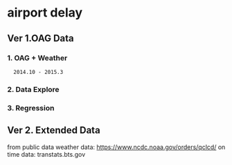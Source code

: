 # airport delay 

## Ver 1.OAG Data
### 1. OAG + Weather
      2014.10 - 2015.3
      
### 2. Data Explore
   
### 3. Regression
   
   
## Ver 2. Extended Data
  from public data
  weather data: https://www.ncdc.noaa.gov/orders/qclcd/
  on time data: transtats.bts.gov
  





